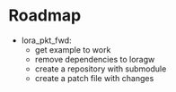 # Roadmap
* lora_pkt_fwd:
    * get example to work
    * remove dependencies to loragw
    * create a repository with submodule
    * create a patch file with changes
    